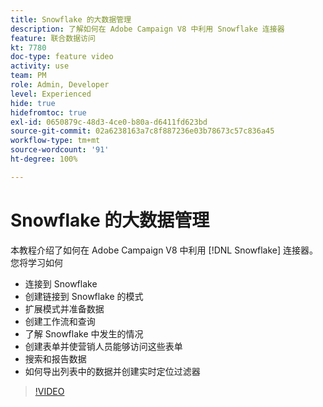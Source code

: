 ```yaml
---
title: Snowflake 的大数据管理
description: 了解如何在 Adobe Campaign V8 中利用 Snowflake 连接器
feature: 联合数据访问
kt: 7780
doc-type: feature video
activity: use
team: PM
role: Admin, Developer
level: Experienced
hide: true
hidefromtoc: true
exl-id: 0650879c-48d3-4ce0-b80a-d6411fd623bd
source-git-commit: 02a6238163a7c8f887236e03b78673c57c836a45
workflow-type: tm+mt
source-wordcount: '91'
ht-degree: 100%

---
```


# Snowflake 的大数据管理

本教程介绍了如何在 Adobe Campaign V8 中利用 [!DNL Snowflake] 连接器。
您将学习如何

* 连接到 Snowflake
* 创建链接到 Snowflake 的模式
* 扩展模式并准备数据
* 创建工作流和查询
* 了解 Snowflake 中发生的情况
* 创建表单并使营销人员能够访问这些表单
* 搜索和报告数据
* 如何导出列表中的数据并创建实时定位过滤器

>[!VIDEO](https://video.tv.adobe.com/v/31588?quality=12&learn=on)

